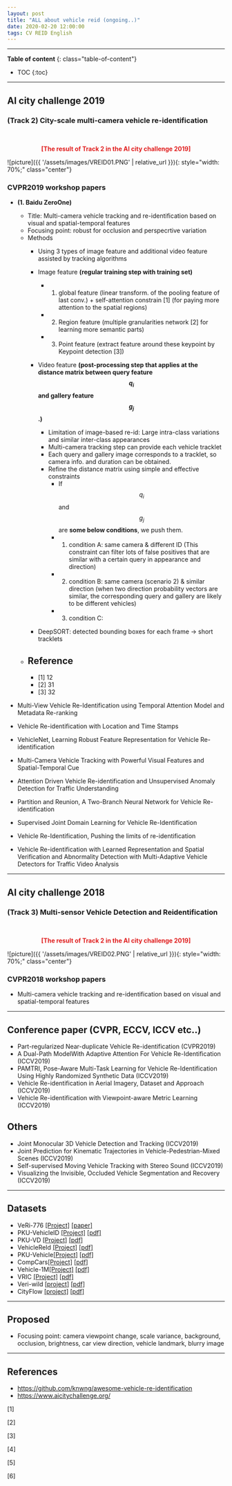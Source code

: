```yaml
---
layout: post
title: "ALL about vehicle reid (ongoing..)"
date: 2020-02-20 12:00:00
tags: CV REID English
---
```


<!--more-->

---

**Table of content**
{: class="table-of-content"}
* TOC
{:toc}

---

## AI city challenge 2019 

### (Track 2) City-scale multi-camera vehicle re-identification

<br/>
<p align="center" style="color: #e01f1f; font-weight: bold;">[The result of Track 2 in the AI city challenge 2019]</p>
![picture]({{ '/assets/images/VREID01.PNG' | relative_url }}){: style="width: 70%;" class="center"}
<br/>

### CVPR2019 workshop papers

- **(1. Baidu ZeroOne)** 
  - Title: Multi-camera vehicle tracking and re-identification based on visual and spatial-temporal features
  - Focusing point: robust for occlusion and perspecrtive variation
  - Methods
    - Using 3 types of image feature and additional video feature assisted by tracking algorithms
    - Image feature **(regular training step with training set)**
      - 1) global feature (linear transform. of the pooling feature of last conv.) + self-attention constrain [1] (for paying more attention to the spatial regions)
      - 2) Region feature (multiple granularities network [2] for learning more semantic parts)
      - 3) Point feature (extract feature around these keypoint by Keypoint detection [3])
    - Video feature **(post-processing step that applies at the distance matrix between query feature $$q_i$$ and gallery feature $$g_j$$.)**
      - Limitation of image-based re-id: Large intra-class variations and similar inter-class appearances
      - Multi-camera tracking step can provide each vehicle tracklet
      - Each query and gallery image corresponds to a tracklet, so camera info. and duration can be obtained.
      - Refine the distance matrix using simple and effective constraints
        - If $$q_i$$ and $$g_j$$ are **some below conditions**, we push them.
        - 1) condition A: same camera & different ID (This constraint can filter lots of false positives that are similar with a certain
query in appearance and direction)
        - 2) condition B: same camera (scenario 2) & similar direction (when two direction probability vectors are similar,
the corresponding query and gallery are likely to be different vehicles)
        - 3) condition C: 
      
  
  
    - DeepSORT: detected bounding boxes for each frame -> short tracklets
  - Reference
    - 
    - [1] 12
    - [2] 31
    - [3] 32

- Multi-View Vehicle Re-Identification using Temporal Attention Model and Metadata Re-ranking

- Vehicle Re-identification with Location and Time Stamps

- VehicleNet, Learning Robust Feature Representation for Vehicle Re-identification

- Multi-Camera Vehicle Tracking with Powerful Visual Features and Spatial-Temporal Cue

- Attention Driven Vehicle Re-identification and Unsupervised Anomaly Detection for Traffic Understanding

- Partition and Reunion, A Two-Branch Neural Network for Vehicle Re-identification

- Supervised Joint Domain Learning for Vehicle Re-Identification

- Vehicle Re-Identification, Pushing the limits of re-identification

- Vehicle Re-identification with Learned Representation and Spatial Verification and Abnormality Detection with Multi-Adaptive Vehicle Detectors for Traffic Video Analysis

---

## AI city challenge 2018

### (Track 3) Multi-sensor Vehicle Detection and Reidentification

<br/>
<p align="center" style="color: #e01f1f; font-weight: bold;">[The result of Track 2 in the AI city challenge 2019]</p>
![picture]({{ '/assets/images/VREID02.PNG' | relative_url }}){: style="width: 70%;" class="center"}
<br/>

### CVPR2018 workshop papers

- Multi-camera vehicle tracking and re-identification based on visual and spatial-temporal features

---

## Conference paper (CVPR, ECCV, ICCV etc..)

- Part-regularized Near-duplicate Vehicle Re-identification (CVPR2019)
- A Dual-Path ModelWith Adaptive Attention For Vehicle Re-Identification (ICCV2019)
- PAMTRI, Pose-Aware Multi-Task Learning for Vehicle Re-Identification Using Highly Randomized Synthetic Data (ICCV2019)
- Vehicle Re-identification in Aerial Imagery, Dataset and Approach (ICCV2019)
- Vehicle Re-identification with Viewpoint-aware Metric Learning (ICCV2019)


## Others

- Joint Monocular 3D Vehicle Detection and Tracking (ICCV2019)
- Joint Prediction for Kinematic Trajectories in Vehicle-Pedestrian-Mixed Scenes (ICCV2019)
- Self-supervised Moving Vehicle Tracking with Stereo Sound (ICCV2019)
- Visualizing the Invisible, Occluded Vehicle Segmentation and Recovery (ICCV2019)

---

## Datasets

- VeRi-776 [[Project]](https://github.com/VehicleReId/VeRidataset) [[paper]](https://link.springer.com/chapter/10.1007/978-3-319-46475-6_53)
- PKU-VehicleID [[Project]](http://pkuml.org/resources/pku-vehicleid.html) [[pdf]](http://openaccess.thecvf.com/content_cvpr_2016/papers/Liu_Deep_Relative_Distance_CVPR_2016_paper.pdf)
- PKU-VD [[Project]](http://pkuml.org/resources/pku-vds.html) [[pdf]](http://openaccess.thecvf.com/content_ICCV_2017/papers/Yan_Exploiting_Multi-Grain_Ranking_ICCV_2017_paper.pdf)
- VehicleReId [[Project]](https://medusa.fit.vutbr.cz/traffic/datasets/) [[pdf]](http://openaccess.thecvf.com/content_cvpr_2016_workshops/w25/papers/Zapletal_Vehicle_Re-Identification_for_CVPR_2016_paper.pdf)
- PKU-Vehicle[[Project]](http://59.110.216.11/html/) [[pdf]](https://ieeexplore.ieee.org/abstract/document/8265213/)
- CompCars[[Project]](http://mmlab.ie.cuhk.edu.hk/datasets/comp_cars/index.html) [[pdf]](https://www.cv-foundation.org/openaccess/content_cvpr_2015/papers/Yang_A_Large-Scale_Car_2015_CVPR_paper.pdf)
- Vehicle-1M[[Project]](http://www.nlpr.ia.ac.cn/iva/homepage/jqwang/Vehicle1M.htm) [[pdf]](https://www.aaai.org/ocs/index.php/AAAI/AAAI18/paper/viewFile/16206/16270)
- VRIC [[Project]](https://qmul-vric.github.io/) [[pdf]](http://www.eecs.qmul.ac.uk/~xiatian/papers/AytacEtAl_GCPR2018.pdf)
- Veri-wild [[project]](https://github.com/PKU-IMRE/VERI-Wild) [[pdf]](http://openaccess.thecvf.com/content_CVPR_2019/papers/Lou_VERI-Wild_A_Large_Dataset_and_a_New_Method_for_Vehicle_CVPR_2019_paper.pdf)
- CityFlow [[project]](https://cityflow-project.github.io/) [[pdf]](https://arxiv.org/pdf/1903.09254.pdf)


---

## Proposed

- Focusing point: camera viewpoint change, scale variance, background, occlusion, brightness, car view direction, vehicle landmark, blurry image



---


## References

- https://github.com/knwng/awesome-vehicle-re-identification
- https://www.aicitychallenge.org/

[1]

[2]

[3]

[4]

[5]

[6]
